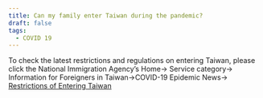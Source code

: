 ```yaml
---
title: Can my family enter Taiwan during the pandemic?
draft: false
tags:
  - COVID 19
---
```

To check the latest restrictions and regulations on entering Taiwan, please click the National Immigration Agency’s Home→ Service category→ Information for Foreigners in Taiwan→COVID-19 Epidemic News→ [Restrictions of Entering Taiwan](https://www.immigration.gov.tw/5475/5478/6928/6940/212474/ " to Restrictions of Entering Taiwan")
